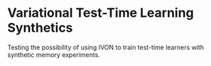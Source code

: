 # Variational Test-Time Learning Synthetics

Testing the possibility of using IVON to train test-time learners with synthetic memory experiments.
